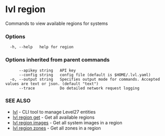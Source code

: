 # lvl region

Commands to view available regions for systems

### Options

```
  -h, --help   help for region
```

### Options inherited from parent commands

```
      --apikey string   API key
      --config string   config file (default is $HOME/.lvl.yaml)
  -o, --output string   Specifies output mode for commands. Accepted values are text or json. (default "text")
      --trace           Do detailed network request logging
```

### SEE ALSO

* [lvl](../lvl.md)	 - CLI tool to manage Level27 entities
* [lvl region get](lvl_region_get.md)	 - Get all available regions
* [lvl region images](lvl_region_images.md)	 - Get all system images in a region
* [lvl region zones](lvl_region_zones.md)	 - Get all zones in a region

